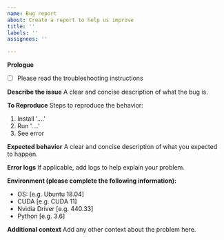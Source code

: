 ```yaml
---
name: Bug report
about: Create a report to help us improve
title: ''
labels: ''
assignees: ''

---
```


**Prologue**
- [ ] Please read the troubleshooting instructions

**Describe the issue**
A clear and concise description of what the bug is.

**To Reproduce**
Steps to reproduce the behavior:
1. Install '....'
2. Run '....'
3. See error

**Expected behavior**
A clear and concise description of what you expected to happen.

**Error logs**
If applicable, add logs to help explain your problem.

**Environment (please complete the following information):**
 - OS: [e.g. Ubuntu 18.04]
 - CUDA [e.g. CUDA 11]
 - Nvidia Driver [e.g. 440.33]
 - Python [e.g. 3.6]

**Additional context**
Add any other context about the problem here.
